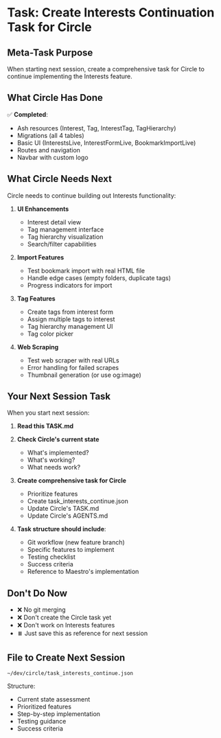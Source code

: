 # Task: Create Interests Continuation Task for Circle

## Meta-Task Purpose

When starting next session, create a comprehensive task for Circle to continue implementing the Interests feature.

## What Circle Has Done

✅ **Completed**:
- Ash resources (Interest, Tag, InterestTag, TagHierarchy)
- Migrations (all 4 tables)
- Basic UI (InterestsLive, InterestFormLive, BookmarkImportLive)
- Routes and navigation
- Navbar with custom logo

## What Circle Needs Next

Circle needs to continue building out Interests functionality:

1. **UI Enhancements**
   - Interest detail view
   - Tag management interface
   - Tag hierarchy visualization
   - Search/filter capabilities

2. **Import Features**
   - Test bookmark import with real HTML file
   - Handle edge cases (empty folders, duplicate tags)
   - Progress indicators for import

3. **Tag Features**
   - Create tags from interest form
   - Assign multiple tags to interest
   - Tag hierarchy management UI
   - Tag color picker

4. **Web Scraping**
   - Test web scraper with real URLs
   - Error handling for failed scrapes
   - Thumbnail generation (or use og:image)

## Your Next Session Task

When you start next session:

1. **Read this TASK.md**
2. **Check Circle's current state**
   - What's implemented?
   - What's working?
   - What needs work?

3. **Create comprehensive task for Circle**
   - Prioritize features
   - Create task_interests_continue.json
   - Update Circle's TASK.md
   - Update Circle's AGENTS.md

4. **Task structure should include**:
   - Git workflow (new feature branch)
   - Specific features to implement
   - Testing checklist
   - Success criteria
   - Reference to Maestro's implementation

## Don't Do Now

- ❌ No git merging
- ❌ Don't create the Circle task yet
- ❌ Don't work on Interests features
- ⏸️  Just save this as reference for next session

## File to Create Next Session

`~/dev/circle/task_interests_continue.json`

Structure:
- Current state assessment
- Prioritized features
- Step-by-step implementation
- Testing guidance
- Success criteria
